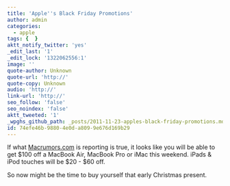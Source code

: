 ```yaml
---
title: 'Apple''s Black Friday Promotions'
author: admin
categories:
  - apple
tags: {  }
aktt_notify_twitter: 'yes'
_edit_last: '1'
_edit_lock: '1322062556:1'
image: ''
quote-author: Unknown
quote-url: 'http://'
quote-copy: Unknown
audio: 'http://'
link-url: 'http://'
seo_follow: 'false'
seo_noindex: 'false'
aktt_tweeted: '1'
_wpghs_github_path: _posts/2011-11-23-apples-black-friday-promotions.md
id: 74efe46b-9880-4e0d-a809-9e676d169b29
---
```

<p>If what <a href="http://www.macrumors.com/2011/11/23/apples-2011-black-friday-discounts-for-ipad-2-macbook-air-macbook-pro-imac-and-more/">Macrumors.com</a> is reporting is true, it looks like you will be able to get $100 off a MacBook Air, MacBook Pro or iMac this weekend. iPads & iPod touches will be $20 - $60 off.</p>
<p>So now might be the time to buy yourself that early Christmas present.</p>
